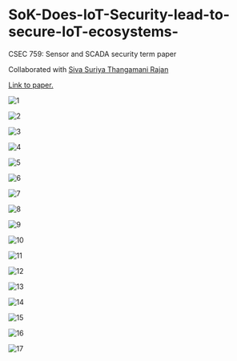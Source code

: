 # SoK-Does-IoT-Security-lead-to-secure-IoT-ecosystems-
CSEC 759: Sensor and SCADA security term paper

Collaborated with [Siva Suriya Thangamani Rajan](https://github.com/siva-suriya-tr)

[Link to paper.](https://drive.google.com/file/d/1lZZipeASGrpmki5NkJ09UIF9Fi0AAOeQ/view?usp=sharing) 


![1](https://imgur.com/C4rUfV6.jpg)

![2](https://imgur.com/v1kzd0r.jpg)

![3](https://imgur.com/BZnH63H.jpg)

![4](https://imgur.com/KAC3SL6.jpg)

![5](https://imgur.com/Hp3Fbd5.jpg)

![6](https://imgur.com/YqfLi5A.jpg)

![7](https://imgur.com/To6Uzi2.jpg)

![8](https://imgur.com/OllE4Hw.jpg)

![9](https://imgur.com/jyXupAg.jpg)

![10](https://imgur.com/3TZva7d.jpg)

![11](https://imgur.com/VK2tT6Y.jpg)

![12](https://imgur.com/oxL3nns.jpg)

![13](https://imgur.com/HNagUq5.jpg)

![14](https://imgur.com/CYkGhkF.jpg)

![15](https://imgur.com/tRwzDup.jpg)

![16](https://imgur.com/loIex7E.jpg)

![17](https://imgur.com/loIex7E.jpg)
